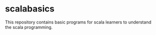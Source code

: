 # scalabasics
This repository contains basic programs for scala learners to understand the scala programming.
